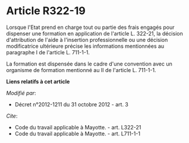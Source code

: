 # Article R322-19

Lorsque l'Etat prend en charge tout ou partie des frais engagés pour dispenser une formation en application de l'article L.
322-21, la décision d'attribution de l'aide à l'insertion professionnelle ou une décision modificatrice ultérieure précise
les informations mentionnées au paragraphe I de l'article L. 711-1-1. 

La formation est dispensée dans le cadre d'une convention avec un organisme de formation mentionné au II de l'article L.
711-1-1.

**Liens relatifs à cet article**

_Modifié par_:

  - Décret n°2012-1211 du 31 octobre 2012 - art. 3

_Cite_:

  - Code du travail applicable à Mayotte. - art. L322-21
  - Code du travail applicable à Mayotte. - art. L711-1-1
